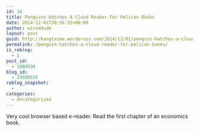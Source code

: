 ```yaml
---
id: 34
title: Penguins Hatches A Cloud Reader For Pelican Books
date: 2014-12-01T20:56:33+00:00
author: wireddude
layout: post
guid: http://kangtaime.wordpress.com/2014/12/01/penguin-hatches-a-cloud-reader-for-pelican-books/
permalink: /penguin-hatches-a-cloud-reader-for-pelican-books/
is_reblog:
  - 1
post_id:
  - 1088594
blog_id:
  - 24588526
reblog_snapshot:
  - 
categories:
  - Uncategorized
---
```

Very cool browser based e-reader. Read the first chapter of an economics book.